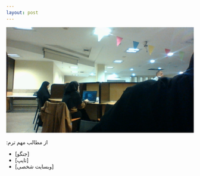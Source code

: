 ```yaml
---
layout: post
---
```


![Alt text](assets\img\WIN_20240110_12_14_58_Pro.jpg "exam")

:از مطالب مهم ترم
* [جنگو]
* [تایپ]
* [وبسایت شخصی]

